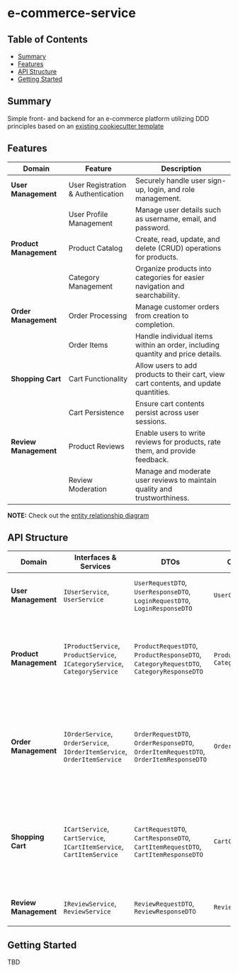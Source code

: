 # e-commerce-service

## Table of Contents

- [Summary](#summary)
- [Features](#features)
- [API Structure](#api-structure)
- [Getting Started](#getting-started)

## Summary

Simple front- and backend for an e-commerce platform utilizing DDD principles based on an [existing cookiecutter template](https://github.com/MGTheTrain/dotnet-ddd-web-api-starter)

## Features

| **Domain**             | **Feature**                                | **Description**                                                             |
|------------------------|--------------------------------------------|-----------------------------------------------------------------------------|
| **User Management**    | User Registration & Authentication         | Securely handle user sign-up, login, and role management.                   |
|                        | User Profile Management                    | Manage user details such as username, email, and password.                  |
| **Product Management** | Product Catalog                            | Create, read, update, and delete (CRUD) operations for products.            |
|                        | Category Management                        | Organize products into categories for easier navigation and searchability.  |
| **Order Management**   | Order Processing                           | Manage customer orders from creation to completion.                         |
|                        | Order Items                                | Handle individual items within an order, including quantity and price details. |
| **Shopping Cart**      | Cart Functionality                         | Allow users to add products to their cart, view cart contents, and update quantities. |
|                        | Cart Persistence                           | Ensure cart contents persist across user sessions.                          |
| **Review Management**  | Product Reviews                            | Enable users to write reviews for products, rate them, and provide feedback. |
|                        | Review Moderation                          | Manage and moderate user reviews to maintain quality and trustworthiness.   |

**NOTE:** Check out the [entity relationship diagram](./docs/diagrams/domain-model-schema.mmd)

## API Structure

| Domain                | Interfaces & Services                                                                 | DTOs                                                                                 | Controllers        | Endpoints                                                                                                         |
|-----------------------|----------------------------------------------------------------------------------------|--------------------------------------------------------------------------------------|--------------------|------------------------------------------------------------------------------------------------------------------|
| **User Management**   | `IUserService`, `UserService`                                                          | `UserRequestDTO`, `UserResponseDTO`, `LoginRequestDTO`, `LoginResponseDTO`           | `UserController`   | `POST /api/users/register`, `POST /api/users/login`, `GET /api/users/{userId}`, `PUT /api/users/{userId}`, `DELETE /api/users/{userId}` |
| **Product Management**| `IProductService`, `ProductService`, `ICategoryService`, `CategoryService`             | `ProductRequestDTO`, `ProductResponseDTO`, `CategoryRequestDTO`, `CategoryResponseDTO` | `ProductController`, `CategoryController` | `POST /api/products`, `GET /api/products`, `GET /api/products/{productId}`, `PUT /api/products/{productId}`, `DELETE /api/products/{productId}`, `POST /api/categories`, `GET /api/categories`, `GET /api/categories/{categoryId}`, `PUT /api/categories/{categoryId}`, `DELETE /api/categories/{categoryId}` |
| **Order Management**  | `IOrderService`, `OrderService`, `IOrderItemService`, `OrderItemService`               | `OrderRequestDTO`, `OrderResponseDTO`, `OrderItemRequestDTO`, `OrderItemResponseDTO` | `OrderController`  | `POST /api/orders`, `GET /api/orders`, `GET /api/orders/{orderId}`, `PUT /api/orders/{orderId}`, `DELETE /api/orders/{orderId}`, `POST /api/orders/{orderId}/items`, `GET /api/orders/{orderId}/items`, `GET /api/orders/{orderId}/items/{itemId}`, `PUT /api/orders/{orderId}/items/{itemId}`, `DELETE /api/orders/{orderId}/items/{itemId}` |
| **Shopping Cart**     | `ICartService`, `CartService`, `ICartItemService`, `CartItemService`                   | `CartRequestDTO`, `CartResponseDTO`, `CartItemRequestDTO`, `CartItemResponseDTO`     | `CartController`   | `POST /api/carts`, `GET /api/carts/{cartId}`, `PUT /api/carts/{cartId}`, `DELETE /api/carts/{cartId}`, `POST /api/carts/{cartId}/items`, `GET /api/carts/{cartId}/items`, `GET /api/carts/{cartId}/items/{itemId}`, `PUT /api/carts/{cartId}/items/{itemId}`, `DELETE /api/cart/{cartId}/items/{itemId}`                                      |
| **Review Management** | `IReviewService`, `ReviewService`                                                      | `ReviewRequestDTO`, `ReviewResponseDTO`                                              | `ReviewController` | `POST /api/reviews`, `GET /api/reviews`, `GET /api/reviews/{reviewId}`, `PUT /api/reviews/{reviewId}`, `DELETE /api/reviews/{reviewId}` |

## Getting Started

TBD
